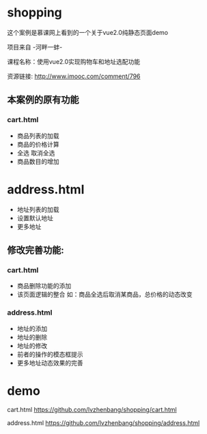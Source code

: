 # shopping
这个案例是慕课网上看到的一个关于vue2.0纯静态页面demo 

项目来自 -河畔一蚌-

课程名称：使用vue2.0实现购物车和地址选配功能

资源链接: <a href="http://www.imooc.com/comment/796">http://www.imooc.com/comment/796</a>

## 本案例的原有功能
### cart.html
- 商品列表的加载
- 商品的价格计算
- 全选 取消全选
- 商品数目的增加
# address.html
- 地址列表的加载
- 设置默认地址
- 更多地址

## 修改完善功能:
### cart.html
- 商品删除功能的添加
- 该页面逻辑的整合 如：商品全选后取消某商品，总价格的动态改变
### address.html
- 地址的添加
- 地址的删除
- 地址的修改
- 前者的操作的模态框提示
- 更多地址动态效果的完善


# demo  
cart.html <a href="https://github.com/lvzhenbang/shopping/cart.html">https://github.com/lvzhenbang/shopping/cart.html</a>

address.html <a href="https://github.com/lvzhenbang/shopping/address.html">https://github.com/lvzhenbang/shopping/address.html</a>
